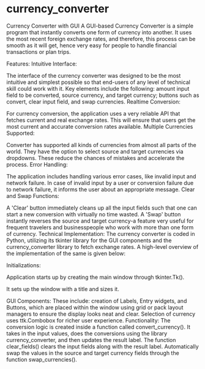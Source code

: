 # currency_converter
Currency Converter with GUI
A GUI-based Currency Converter is a simple program that instantly converts one form of currency into another. It uses the most recent foreign exchange rates, and therefore, this process can be smooth as it will get, hence very easy for people to handle financial transactions or plan trips.

Features:
Intuitive Interface:

The interface of the currency converter was designed to be the most intuitive and simplest possible so that end-users of any level of technical skill could work with it.
Key elements include the following: amount input field to be converted, source currency, and target currency; buttons such as convert, clear input field, and swap currencies.
Realtime Conversion:

For currency conversion, the application uses a very reliable API that fetches current and real exchange rates. This will ensure that users get the most current and accurate conversion rates available.
Multiple Currencies Supported:

Converter has supported all kinds of currencies from almost all parts of the world. They have the option to select source and target currencies via dropdowns. These reduce the chances of mistakes and accelerate the process.
Error Handling:

The application includes handling various error cases, like invalid input and network failure. In case of invalid input by a user or conversion failure due to network failure, it informs the user about an appropriate message.
Clear and Swap Functions:

A 'Clear' button immediately cleans up all the input fields such that one can start a new conversion with virtually no time wasted.
A 'Swap' button instantly reverses the source and target currency-a feature very useful for frequent travelers and businesspeople who work with more than one form of currency.
Technical Implementation:
The currency converter is coded in Python, utilizing its tkinter library for the GUI components and the currency_converter library to fetch exchange rates. A high-level overview of the implementation of the same is given below:

Initializations:

Application starts up by creating the main window through tkinter.Tk().

It sets up the window with a title and sizes it.

GUI Components: These include: creation of Labels, Entry widgets, and Buttons, which are placed within the window using grid or pack layout managers to ensure the display looks neat and clear. Selection of currency uses ttk.Combobox for richer user experience. Functionality: The conversion logic is created inside a function called convert_currency(). It takes in the input values, does the conversions using the library currency_converter, and then updates the result label. The function clear_fields() clears the input fields along with the result label. Automatically swap the values in the source and target currency fields through the function swap_currencies().
